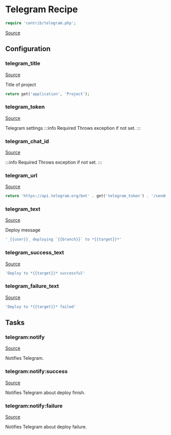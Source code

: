 <!-- DO NOT EDIT THIS FILE! -->
<!-- Instead edit contrib/telegram.php -->
<!-- Then run bin/docgen -->

# Telegram Recipe

```php
require 'contrib/telegram.php';
```

[Source](/contrib/telegram.php)


## Configuration
### telegram_title
[Source](https://github.com/deployphp/deployer/blob/master/contrib/telegram.php#L65)

Title of project

```php title="Default value"
return get('application', 'Project');
```


### telegram_token
[Source](https://github.com/deployphp/deployer/blob/master/contrib/telegram.php#L70)

Telegram settings
:::info Required
Throws exception if not set.
:::




### telegram_chat_id
[Source](https://github.com/deployphp/deployer/blob/master/contrib/telegram.php#L73)


:::info Required
Throws exception if not set.
:::




### telegram_url
[Source](https://github.com/deployphp/deployer/blob/master/contrib/telegram.php#L76)



```php title="Default value"
return 'https://api.telegram.org/bot' . get('telegram_token') . '/sendmessage';
```


### telegram_text
[Source](https://github.com/deployphp/deployer/blob/master/contrib/telegram.php#L81)

Deploy message

```php title="Default value"
'_{{user}}_ deploying `{{branch}}` to *{{target}}*'
```


### telegram_success_text
[Source](https://github.com/deployphp/deployer/blob/master/contrib/telegram.php#L82)



```php title="Default value"
'Deploy to *{{target}}* successful'
```


### telegram_failure_text
[Source](https://github.com/deployphp/deployer/blob/master/contrib/telegram.php#L83)



```php title="Default value"
'Deploy to *{{target}}* failed'
```



## Tasks

### telegram:notify
[Source](https://github.com/deployphp/deployer/blob/master/contrib/telegram.php#L87)

Notifies Telegram.




### telegram:notify:success
[Source](https://github.com/deployphp/deployer/blob/master/contrib/telegram.php#L118)

Notifies Telegram about deploy finish.




### telegram:notify:failure
[Source](https://github.com/deployphp/deployer/blob/master/contrib/telegram.php#L149)

Notifies Telegram about deploy failure.




